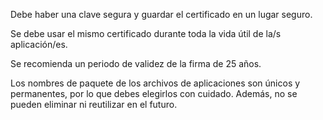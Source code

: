 Debe haber una clave segura y guardar el certificado en un lugar seguro.

Se debe usar el mismo certificado durante toda la vida útil de la/s aplicación/es.

Se recomienda un periodo de validez de la firma de 25 años.

Los nombres de paquete de los archivos de aplicaciones son únicos y permanentes, por lo que debes elegirlos con cuidado. Además, no se pueden eliminar ni reutilizar en el futuro.